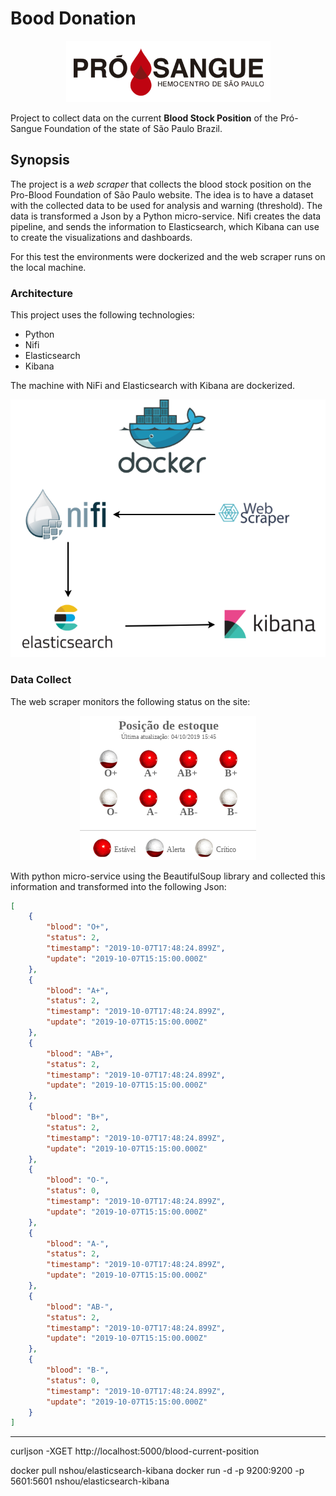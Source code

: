 # Bood Donation

<p align="center"> 
<a href="http://www.prosangue.sp.gov.br">
<img border="0" alt="Pró-Sangue Foundation" src="https://raw.githubusercontent.com/edersoncorbari/blood-donation/master/doc/img/blood-logo.png">
</a>
</p>

Project to collect data on the current **Blood Stock Position** of the Pró-Sangue Foundation of the state of São Paulo Brazil.

## Synopsis

The project is a *web scraper* that collects the blood stock position on the Pro-Blood Foundation of São Paulo website. The idea is to have a dataset with the collected data to be used for analysis and warning (threshold). The data is transformed a Json by a Python micro-service. Nifi creates the data pipeline, and sends the information to Elasticsearch, which Kibana can use to create the visualizations and dashboards. 

For this test the environments were dockerized and the web scraper runs on the local machine.
 
### Architecture

This project uses the following technologies:

  * Python
  * Nifi
  * Elasticsearch
  * Kibana

The machine with NiFi and Elasticsearch with Kibana are dockerized.

<p align="center"> 
<img src="https://raw.githubusercontent.com/edersoncorbari/blood-donation/master/doc/img/blood-donation-diagram.png">
</p>

### Data Collect

The web scraper monitors the following status on the site:

<p align="center"> 
<img src="https://raw.githubusercontent.com/edersoncorbari/blood-donation/master/doc/img/blood-level.png">
</p>

With python micro-service using the BeautifulSoup library and collected this information and transformed into the following Json:

```json
[
    {
        "blood": "O+",
        "status": 2,
        "timestamp": "2019-10-07T17:48:24.899Z",
        "update": "2019-10-07T15:15:00.000Z"
    },
    {
        "blood": "A+",
        "status": 2,
        "timestamp": "2019-10-07T17:48:24.899Z",
        "update": "2019-10-07T15:15:00.000Z"
    },
    {
        "blood": "AB+",
        "status": 2,
        "timestamp": "2019-10-07T17:48:24.899Z",
        "update": "2019-10-07T15:15:00.000Z"
    },
    {
        "blood": "B+",
        "status": 2,
        "timestamp": "2019-10-07T17:48:24.899Z",
        "update": "2019-10-07T15:15:00.000Z"
    },
    {
        "blood": "O-",
        "status": 0,
        "timestamp": "2019-10-07T17:48:24.899Z",
        "update": "2019-10-07T15:15:00.000Z"
    },
    {
        "blood": "A-",
        "status": 2,
        "timestamp": "2019-10-07T17:48:24.899Z",
        "update": "2019-10-07T15:15:00.000Z"
    },
    {
        "blood": "AB-",
        "status": 2,
        "timestamp": "2019-10-07T17:48:24.899Z",
        "update": "2019-10-07T15:15:00.000Z"
    },
    {
        "blood": "B-",
        "status": 0,
        "timestamp": "2019-10-07T17:48:24.899Z",
        "update": "2019-10-07T15:15:00.000Z"
    }
]
```



-------------
curljson -XGET http://localhost:5000/blood-current-position

docker pull nshou/elasticsearch-kibana
docker run -d -p 9200:9200 -p 5601:5601 nshou/elasticsearch-kibana


